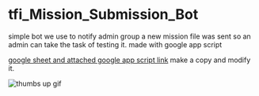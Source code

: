 # tfi_Mission_Submission_Bot
simple bot we use to notify admin group a new mission file was sent so an admin can take the task of testing it.
made with google app script

[google sheet and attached google app script link](https://docs.google.com/spreadsheets/d/1HD3v_jxIekofzBhpxh-g2ftdSSsOMP7pD4PGZdyvfbw/edit?usp=sharing) make a copy and modify it.

![thumbs up gif](https://media.giphy.com/media/uqQs1H9jCxyE1sY7TN/giphy.gif)
